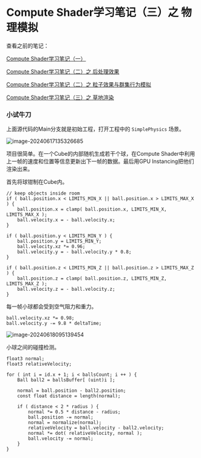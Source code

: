 # Compute Shader学习笔记（三）之 物理模拟



查看之前的笔记：

[Compute Shader学习笔记（一）](https://zhuanlan.zhihu.com/p/699253914)

[Compute Shader学习笔记（二）之 后处理效果](https://zhuanlan.zhihu.com/p/700148560)

[Compute Shader学习笔记（二）之 粒子效果与群集行为模拟](https://zhuanlan.zhihu.com/p/700370323)

[Compute Shader学习笔记（三）之 草地渲染](https://zhuanlan.zhihu.com/p/701633578)



### 小试牛刀

上面源代码的Main分支就是初始工程，打开工程中的 `SimplePhysics` 场景。

![image-20240617135326685](/Users/remooo/Library/Application%20Support/typora-user-images/image-20240617135326685.png)

项目很简单。在一个Cube的内部随机生成若干个球，在Compute Shader中利用上一帧的速度和位置等信息更新出下一帧的数据。最后用GPU Instancing把他们渲染出来。

首先将球钳制在Cube内。

```
// keep objects inside room
if ( ball.position.x < LIMITS_MIN_X || ball.position.x > LIMITS_MAX_X ) {
    ball.position.x = clamp( ball.position.x, LIMITS_MIN_X, LIMITS_MAX_X );
    ball.velocity.x = - ball.velocity.x;
}

if ( ball.position.y < LIMITS_MIN_Y ) {
    ball.position.y = LIMITS_MIN_Y;
    ball.velocity.xz *= 0.96;
    ball.velocity.y = - ball.velocity.y * 0.8;
}

if ( ball.position.z < LIMITS_MIN_Z || ball.position.z > LIMITS_MAX_Z ) {
    ball.position.z = clamp( ball.position.z, LIMITS_MIN_Z, LIMITS_MAX_Z );
    ball.velocity.z = - ball.velocity.z;
}
```

每一帧小球都会受到空气阻力和重力。

```
ball.velocity.xz *= 0.98;
ball.velocity.y -= 9.8 * deltaTime;
```

![image-20240618095139454](/Users/remooo/Library/Application%20Support/typora-user-images/image-20240618095139454.png)

小球之间的碰撞检测。





```
float3 normal;
float3 relativeVelocity;

for ( int i = id.x + 1; i < ballsCount; i ++ ) {
    Ball ball2 = ballsBuffer[ (uint)i ];

    normal = ball.position - ball2.position;
    const float distance = length(normal);

    if ( distance < 2 * radius ) {
        normal *= 0.5 * distance - radius;
        ball.position -= normal;
        normal = normalize(normal);
        relativeVelocity = ball.velocity - ball2.velocity;
        normal *= dot( relativeVelocity, normal );
        ball.velocity -= normal;
    }
}
```